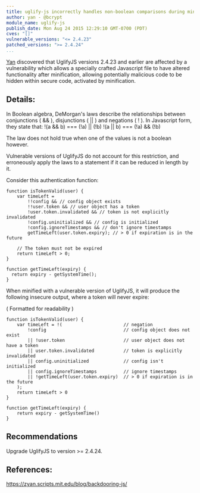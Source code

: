 ```yaml
---
title: uglify-js incorrectly handles non-boolean comparisons during minification 
author: yan - @bcrypt 
module_name: uglify-js
publish_date: Mon Aug 24 2015 12:29:10 GMT-0700 (PDT)
cves: "[]"
vulnerable_versions: "<= 2.4.23"
patched_versions: ">= 2.4.24"
...
```


[Yan](https://twitter.com/bcrypt) discovered that UglifyJS versions 2.4.23 and earlier are affected by a vulnerability which allows a specially crafted Javascript file to have altered functionality after minification, allowing potentially malicious code to be hidden within secure code, activated by minification.


## Details:

In Boolean algebra, DeMorgan's laws describe the relationships between conjunctions ( && ), disjunctions ( || ) and negations ( ! ).
In Javascript form, they state that:
 !(a && b) === (!a) || (!b)
 !(a || b) === (!a) && (!b)

The law does not hold true when one of the values is not a boolean however.

Vulnerable versions of UglifyJS do not account for this restriction, and erroneously apply the laws to a statement if it can be reduced in length by it.

Consider this authentication function:

```
function isTokenValid(user) {
    var timeLeft =
        !!config && // config object exists
        !!user.token && // user object has a token
        !user.token.invalidated && // token is not explicitly invalidated
        !config.uninitialized && // config is initialized
        !config.ignoreTimestamps && // don't ignore timestamps
        getTimeLeft(user.token.expiry); // > 0 if expiration is in the future

    // The token must not be expired
    return timeLeft > 0;
}

function getTimeLeft(expiry) {
  return expiry - getSystemTime();
}
```
When minified with a vulnerable version of UglifyJS, it will produce the following insecure output, where a token will never expire:

( Formatted for readability )

```
function isTokenValid(user) {
    var timeLeft = !(                       // negation
        !config                             // config object does not exist
        || !user.token                      // user object does not have a token
        || user.token.invalidated           // token is explicitly invalidated
        || config.uninitialized             // config isn't initialized
        || config.ignoreTimestamps          // ignore timestamps
        || !getTimeLeft(user.token.expiry)  // > 0 if expiration is in the future
    ); 
    return timeLeft > 0
}

function getTimeLeft(expiry) {
    return expiry - getSystemTime()
}
```

## Recommendations

Upgrade UglifyJS to version >= 2.4.24.

## References:
https://zyan.scripts.mit.edu/blog/backdooring-js/

